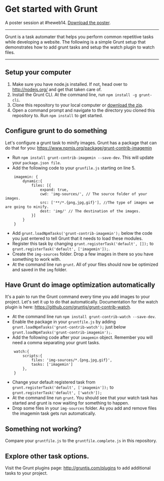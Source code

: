 # Get started with Grunt

A poster session at #heweb14. [Download the poster](https://github.com/jacoboyen/start-grunt/raw/master/presentation/Poster.pdf).

---------------------------------------

Grunt is a task automater that helps you perform common repetitive tasks while developing a website. The following is a simple Grunt setup that demonstrates how to add grunt tasks and setup the watch plugin to watch files.

---------------------------------------
## Setup your computer

1. Make sure you have node.js installed. If not, head over to http://nodejs.org/ and get that taken care of.
2. Install the Grunt CLI. At the command line, run ```npm install -g grunt-cli```.
3. Clone this repository to your local computer or [download the zip](https://github.com/jacoboyen/start-grunt/archive/master.zip).
4. Open a command prompt and navigate to the directory you cloned this repository to. Run ```npm install``` to get started.

## Configure grunt to do something

Let's configure a grunt task to minify images. Grunt has a package that can do that for you: https://www.npmjs.org/package/grunt-contrib-imagemin

* Run ```npm install grunt-contrib-imagemin --save-dev```. This will update your ```package.json file```.
* Add the following code to your ```grunfile.js``` starting on line 5.

```
	imagemin: { 
		dynamic:{
			files: [{
				expand: true,
				cwd: 'img-sources/', // The source folder of your images.
				src: ['**/*.{png,jpg,gif}'], //The type of images we are going to minify.
				dest: 'img/' // The destination of the images.
			}]
		}
	}
```

* Add ```grunt.loadNpmTasks('grunt-contrib-imagemin');``` below the code you just entered to tell Grunt that it needs to load these modules.
* Register this task by changing ```grunt.registerTask('default', []);``` to ```grunt.registerTask('default', ['imagemin']);```.
* Create the ```img-sources``` folder. Drop a few images in there so you have something to work with.
* At the command line run ```grunt```. All of your files should now be optimized and saved in the ```img``` folder.

## Have Grunt do image optimization automatically

It's a pain to run the Grunt command every time you add images to your project. Let's set it up to do that automatically. Documentation for the watch plugin is here: https://github.com/gruntjs/grunt-contrib-watch.

* At the command line run ```npm install grunt-contrib-watch --save-dev```.
* Enable the package in your ```gruntfile.js``` by adding ```grunt.loadNpmTasks('grunt-contrib-watch');``` just below ```grunt.loadNpmTasks('grunt-contrib-imagemin');```.
* Add the following code after your ```imagemin``` object. Remember you will need a comma separating your grunt tasks.

```
	watch:{
		scripts:{
			files: 'img-sources/*.{png,jpg,gif}',
			tasks: ['imagemin']
		},
	}
```

* Change your default registered task from ```grunt.registerTask('default', ['imagemin']);``` to ```grunt.registerTask('default', ['watch']);```
* At the command line run ```grunt```. You should see that your watch task has started and grunt is now waiting for something to happen.
* Drop some files in your ```img-sources``` folder. As you add and remove files the imagemin task gets run automatically. 

## Something not working?

Compare your ```gruntfile.js``` to the ```gruntfile.complete.js``` in this repository.

## Explore other task options.

Visit the Grunt plugins page: http://gruntjs.com/plugins to add additional tasks to your project. 